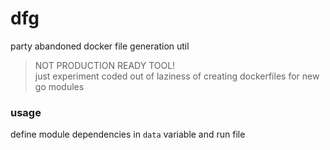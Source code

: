 # dfg

party abandoned docker file generation util

> NOT PRODUCTION READY TOOL!\
> just experiment coded out of laziness of creating dockerfiles for new go modules

### usage

define module dependencies in ```data``` variable and run file